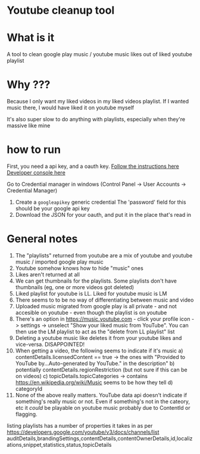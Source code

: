 # Youtube cleanup tool

# What is it
A tool to clean google play music / youtube music likes out of liked youtube playlist

# Why ???

Because I only want my liked videos in my liked videos playlist. If I wanted music there, I would have liked it on youtube myself

It's also super slow to do anything with playlists, especially when they're massive like mine

# how to run

First, you need a api key, and a oauth key.
[Follow the instructions here](https://developers.google.com/identity/protocols/oauth2/openid-connect)
[Developer console here](https://console.developers.google.com/?pli=1)

Go to Credential manager in windows (Control Panel -> User Accounts -> Credential Manager)

1. Create a `googleapikey` generic credential
   The 'password' field for this should be your google api key
2. Download the JSON for your oauth, and put it in the place that's read in


# General notes

1. The "playlists" returned from youtube are a mix of youtube and youtube music / imported google play music
2. Youtube somehow knows how to hide "music" ones
3. Likes aren't returned at all
4. We can get thumbnails for the playlists. Some playlists don't have thumbnails (eg, one or more videos got deleted)
5. Liked playlist for youtube is LL. Liked for youtube music is LM
6. There seems to to be no way of differentiating between music and video
7. Uploaded music migrated from google play is all private - and not accesible on youtube - even though the playlist is on youtube
8. There's an option in https://music.youtube.com - click your profile icon -> settings -> unselect "Show your liked music from YouTube". You can then use the LM playlist to act as the "delete from LL playlist" list
9. Deleting a youtube music like deletes it from your youtube likes and vice-versa. DISAPPOINTED!
10. When getting a video, the following seems to indicate if it's music
   a) contentDetails.licensedContent == true -> the ones with "Provided to YouTube by...Auto-generated by YouTube." in the description"
   b) potentially contentDetails.regionRestriction (but not sure if this can be on videos)
   c) topicDetails.topicCategories -> contains https://en.wikipedia.org/wiki/Music seems to be how they tell
   d) categoryId
11. None of the above really matters. YouTube data api doesn't indicate if something's really music or not. Even if something's not in the cateory, etc it *could* be playable on youtube music probably due to ContentId or flagging.

listing playlists has a number of properties it takes in as per https://developers.google.com/youtube/v3/docs/channels/list
auditDetails,brandingSettings,contentDetails,contentOwnerDetails,id,localizations,snippet,statistics,status,topicDetails